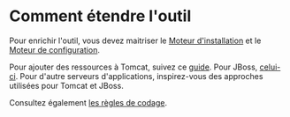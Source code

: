 # Comment étendre l'outil #

Pour enrichir l'outil, vous devez maitriser le [Moteur d'installation](moteurInstallation.md)
et le [Moteur de configuration](moteurConfiguration.md).

Pour ajouter des ressources à Tomcat, suivez ce [guide](extensionTomcat.md).
Pour JBoss, [celui-ci](extensionJBoss.md). Pour d'autre serveurs d'applications,
inspirez-vous des approches utilisées pour Tomcat et JBoss.

Consultez également [les règles de codage](reglesCodage.md).